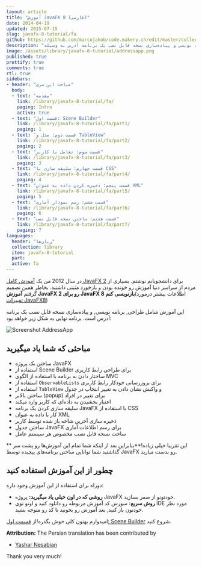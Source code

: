 ```yaml
---
layout: article
title: "آموزش JavaFX 8 (فارسی)"
date: 2014-04-19
updated: 2015-07-15
slug: javafx-8-tutorial/fa
github: https://github.com/marcojakob/code.makery.ch/edit/master/collections/library/javafx-8-tutorial-fa.md
description: "یک آموزش 7 قسمتی شامل طراحی, برنامه نویسی و پیاده‌سازی نسخه قابل نصب یک برنامه آدرس به وسیله JavaFX"
image: /assets/library/javafx-8-tutorial/addressapp.png
published: true
prettify: true
comments: true
rtl: true
sidebars:
- header: "مباحث این سری"
  body:
  - text: "مقدمه"
    link: /library/javafx-8-tutorial/fa/
    paging: Intro
    active: true
  - text: "قسمت اول: Scene Builder"
    link: /library/javafx-8-tutorial/fa/part1/
    paging: 1
  - text: "قسمت دوم: مدل و TableView"
    link: /library/javafx-8-tutorial/fa/part2/
    paging: 2
  - text: "قسمت سوم: تعامل با کاربر"
    link: /library/javafx-8-tutorial/fa/part3/
    paging: 3
  - text: "قسمت چهارم: سلیقه سازی با CSS"
    link: /library/javafx-8-tutorial/fa/part4/
    paging: 4
  - text: "قسمت پنجم: ذخیره کردن داده به عنوان XML"
    link: /library/javafx-8-tutorial/fa/part5/
    paging: 5
  - text: "قسمت ششم: رسم نمودار آماری"
    link: /library/javafx-8-tutorial/fa/part6/
    paging: 6
  - text: "قسمت هفتم: ساختن نسخه قابل نصب"
    link: /library/javafx-8-tutorial/fa/part7/
    paging: 7
languages:
  header: "زبان‌ها"
  collection: library
  item: javafx-8-tutorial
  part:
  active: fa
---
```


در سال 2012 من یک [آموزش کامل JavaFX 2](/library/javafx-2-tutorial) برای دانشجویانم نوشتم. بسیاری از مردم از سراسر دنیا آموزش رو خونده بودن و بازخورد مثبتی داشتند. بخاطر همین تصمیم گرفتم **آموزش JavaFX 2 رو برای JavaFX 8 بازنویسی کنم**(اطلاعات بیشتر درمورد [تغییرات JavaFX8](/blog/update-to-javafx-8-whats-new/))

این آموزش شامل طراحی, برنامه نویسی, و پیاده‌سازی نسخه قابل نصب یک برنامه آدرس است. برنامه نهایی به شکل زیر خواهد بود:

![Screenshot AddressApp](/assets/library/javafx-8-tutorial/addressapp.png)

## مباحثی که شما یاد میگیرید

* ساختن یک پروژه JavaFX
* استفاده از Scene Builder برای طراحی رابط کاربری
* ساختار دادن به برنامه با استفاده از الگوی MVC
* استفاده از `ObservableLists` برای بروزرسانی خودکار رابط کاربری
* استفاده از `TableView` و واکنش نشان دادن به تغییر انتخاب در جدول
* ساختن بالابر (popup) برای تغییر در افراد
* اعتبار بخشیدن به داده‌ای که کاربر وارد میکند
* سلیقه سازی کردن یک برنامه JavaFX با استفاده از CSS
* کار با داده به عنوان XML
* ذخیره سازی آخرین شاخه باز شده توسط کاربر 
* ساختن جدول JavaFX برای رسم اطلاعات آماری
* ساخت نسخه قابل نصب مخصوص هر سیستم عامل

** این تقریبا خیلی زیاده!**بنابراین بعد از اینکه شما تمام این آموزش‌ها رو پشت سر گذاشتید شما توانایی ساختن برنامه‌های پیچیده توسط JavaFX رو بدست میارید.

## چطور از این آموزش استفاده کنید

دوراه برای استفاده از این آموزش وجود داره:
* **روشی که در اون خیلی یاد میگیرید:** پروژه JavaFX خودتونو از صفر بسازید.
* **روش سریع:** سورس کد آموزش مربوطه رو دانلود کنید و اونو توی IDE مورد نظر خودتون باز کنید, بعد آموزش‌ رو بخونید تا کد رو متوجه بشید.

امیدوارم بهتون کلی خوش بگذره!از [قسمت اول: Scene Builder](/library/javafx-8-tutorial/fa/part1/) شروع کنید.

<div dir="ltr" class="alert alert-success">
  <strong><i class="fa fa-trophy"></i> Attribution:</strong> The Persian translation has been contributed by 
  <ul>
    <li><a href="https://github.com/yasharne" class="alert-link">Yashar Nesabian</a></li> 
  </ul>
  Thank you very much!
</div>